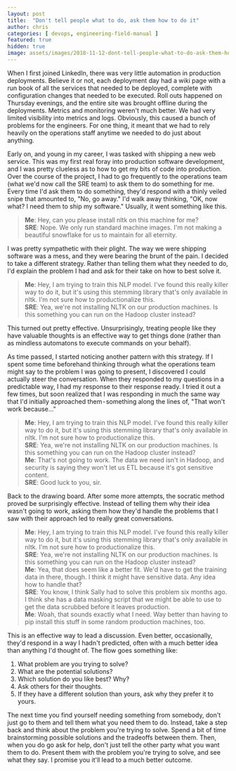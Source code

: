 ```yaml
---
layout: post
title:  "Don't tell people what to do, ask them how to do it"
author: chris
categories: [ devops, engineering-field-manual ]
featured: true
hidden: true
image: assets/images/2018-11-12-dont-tell-people-what-to-do-ask-them-how-to-do-it/kaleidico-754613-unsplash.jpg
---
```


When I first joined LinkedIn, there was very little automation in production deployments. Believe it or not, each deployment day had a wiki page with a run book of all the services that needed to be deployed, complete with configuration changes that needed to be executed. Roll outs happened on Thursday evenings, and the entire site was brought offline during the deployments. Metrics and monitoring weren't much better. We had very limited visibility into metrics and logs. Obviously, this caused a bunch of problems for the engineers. For one thing, it meant that we had to rely heavily on the operations staff anytime we needed to do just about anything.

Early on, and young in my career, I was tasked with shipping a new web service. This was my first real foray into production software development, and I was pretty clueless as to how to get my bits of code into production. Over the course of the project, I had to go frequently to the operations team (what we'd now call the SRE team) to ask them to do something for me. Every time I'd ask them to do something, they'd respond with a thinly veiled snipe that amounted to, "No, go away." I'd walk away thinking, "OK, now what? I need them to ship my software." Usually, it went something like this.

> **Me**: Hey, can you please install nltk on this machine for me?  
**SRE**: Nope. We only run standard machine images. I'm not making a beautiful snowflake for us to maintain for all eternity.

I was pretty sympathetic with their plight. The way we were shipping software was a mess, and they were bearing the brunt of the pain. I decided to take a different strategy. Rather than telling them what they needed to do, I'd explain the problem I had and ask for their take on how to best solve it.

> **Me**: Hey, I am trying to train this NLP model. I've found this really killer way to do it, but it's using this stemming library that's only available in nltk. I'm not sure how to productionalize this.  
**SRE**: Yea, we're not installing NLTK on our production machines. Is this something you can run on the Hadoop cluster instead?

This turned out pretty effective. Unsurprisingly, treating people like they have valuable thoughts is an effective way to get things done (rather than as mindless automatons to execute commands on your behalf).

As time passed, I started noticing another pattern with this strategy. If I spent some time beforehand thinking through what the operations team might say to the problem I was going to present, I discovered I could actually steer the conversation. When they responded to my questions in a predictable way, I had my response to their response ready. I tried it out a few times, but soon realized that I was responding in much the same way that I'd initially approached them - something along the lines of, "That won't work because..."

> **Me**: Hey, I am trying to train this NLP model. I've found this really killer way to do it, but it's using this stemming library that's only available in nltk. I'm not sure how to productionalize this.  
**SRE**: Yea, we're not installing NLTK on our production machines. Is this something you can run on the Hadoop cluster instead?  
**Me**: That's not going to work. The data we need isn't in Hadoop, and security is saying they won't let us ETL because it's got sensitive content.  
**SRE**: Good luck to you, sir.

Back to the drawing board. After some more attempts, the socratic method proved be surprisingly effective. Instead of telling them why their idea wasn't going to work, asking them how they'd handle the problems that I saw with their approach led to really great conversations.

> **Me**: Hey, I am trying to train this NLP model. I've found this really killer way to do it, but it's using this stemming library that's only available in nltk. I'm not sure how to productionalize this.  
**SRE**: Yea, we're not installing NLTK on our production machines. Is this something you can run on the Hadoop cluster instead?  
**Me**: Yea, that does seem like a better fit. We'd have to get the training data in there, though. I think it might have sensitive data. Any idea how to handle that?  
**SRE**: You know, I think Sally had to solve this problem six months ago. I think she has a data masking script that we might be able to use to get the data scrubbed before it leaves production.  
**Me**: Woah, that sounds exactly what I need. Way better than having to pip install this stuff in some random production machines, too.

This is an effective way to lead a discussion. Even better, occasionally, they'd respond in a way I hadn't predicted, often with a much better idea than anything I'd thought of. The flow goes something like:

1. What problem are you trying to solve?
2. What are the potential solutions?
3. Which solution do you like best? Why?
4. Ask others for their thoughts.
5. If they have a different solution than yours, ask why they prefer it to yours.

The next time you find yourself needing something from somebody, don't just go to them and tell them what you need them to do. Instead, take a step back and think about the problem you're trying to solve. Spend a bit of time brainstorming possible solutions and the tradeoffs between them. Then, when you do go ask for help, don't just tell the other party what you want them to do. Present them with the problem you're trying to solve, and see what they say. I promise you it'll lead to a much better outcome.